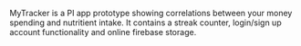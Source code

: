 MyTracker is a PI app prototype showing correlations between your money spending and nutritient intake. It contains a streak counter, login/sign up account functionality and online firebase storage.
